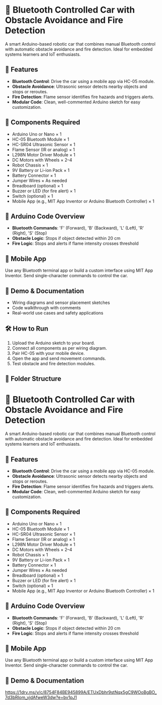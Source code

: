 # 🚗 Bluetooth Controlled Car with Obstacle Avoidance and Fire Detection

A smart Arduino-based robotic car that combines manual Bluetooth control with automatic obstacle avoidance and fire detection. Ideal for embedded systems learners and IoT enthusiasts.

## 🔧 Features

- **Bluetooth Control**: Drive the car using a mobile app via HC-05 module.
- **Obstacle Avoidance**: Ultrasonic sensor detects nearby objects and stops or reroutes.
- **Fire Detection**: Flame sensor identifies fire hazards and triggers alerts.
- **Modular Code**: Clean, well-commented Arduino sketch for easy customization.

## 🧰 Components Required

- Arduino Uno or Nano × 1  
- HC-05 Bluetooth Module × 1  
- HC-SR04 Ultrasonic Sensor × 1  
- Flame Sensor (IR or analog) × 1  
- L298N Motor Driver Module × 1  
- DC Motors with Wheels × 2–4  
- Robot Chassis × 1  
- 9V Battery or Li-ion Pack × 1  
- Battery Connector × 1  
- Jumper Wires × As needed  
- Breadboard (optional) × 1  
- Buzzer or LED (for fire alert) × 1  
- Switch (optional) × 1  
- Mobile App (e.g., MIT App Inventor or Arduino Bluetooth Controller) × 1  

## 🧠 Arduino Code Overview

- **Bluetooth Commands**: 'F' (Forward), 'B' (Backward), 'L' (Left), 'R' (Right), 'S' (Stop)
- **Obstacle Logic**: Stops if object detected within 20 cm
- **Fire Logic**: Stops and alerts if flame intensity crosses threshold

## 📲 Mobile App

Use any Bluetooth terminal app or build a custom interface using MIT App Inventor. Send single-character commands to control the car.

## 📸 Demo & Documentation

- Wiring diagrams and sensor placement sketches
- Code walkthrough with comments
- Real-world use cases and safety applications

## 🛠️ How to Run

1. Upload the Arduino sketch to your board.
2. Connect all components as per wiring diagram.
3. Pair HC-05 with your mobile device.
4. Open the app and send movement commands.
5. Test obstacle and fire detection modules.

## 📂 Folder Structure
# 🚗 Bluetooth Controlled Car with Obstacle Avoidance and Fire Detection

A smart Arduino-based robotic car that combines manual Bluetooth control with automatic obstacle avoidance and fire detection. Ideal for embedded systems learners and IoT enthusiasts.

## 🔧 Features

- **Bluetooth Control**: Drive the car using a mobile app via HC-05 module.
- **Obstacle Avoidance**: Ultrasonic sensor detects nearby objects and stops or reroutes.
- **Fire Detection**: Flame sensor identifies fire hazards and triggers alerts.
- **Modular Code**: Clean, well-commented Arduino sketch for easy customization.

## 🧰 Components Required

- Arduino Uno or Nano × 1  
- HC-05 Bluetooth Module × 1  
- HC-SR04 Ultrasonic Sensor × 1  
- Flame Sensor (IR or analog) × 1  
- L298N Motor Driver Module × 1  
- DC Motors with Wheels × 2–4  
- Robot Chassis × 1  
- 9V Battery or Li-ion Pack × 1  
- Battery Connector × 1  
- Jumper Wires × As needed  
- Breadboard (optional) × 1  
- Buzzer or LED (for fire alert) × 1  
- Switch (optional) × 1  
- Mobile App (e.g., MIT App Inventor or Arduino Bluetooth Controller) × 1  

## 🧠 Arduino Code Overview

- **Bluetooth Commands**: 'F' (Forward), 'B' (Backward), 'L' (Left), 'R' (Right), 'S' (Stop)
- **Obstacle Logic**: Stops if object detected within 20 cm
- **Fire Logic**: Stops and alerts if flame intensity crosses threshold

## 📲 Mobile App

Use any Bluetooth terminal app or build a custom interface using MIT App Inventor. Send single-character commands to control the car.

## 📸 Demo & Documentation

https://1drv.ms/v/c/8754F84BE945899A/ETUxDbhr9stNqx5gC9WOoBgBO_7d3bRIom_vjdAfweW3dw?e=bv1pJ1

